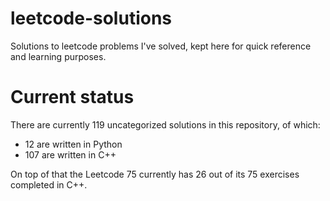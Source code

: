 # leetcode-solutions

Solutions to leetcode problems I've solved, kept here for quick reference and learning purposes.

# Current status

There are currently 119 uncategorized solutions in this repository, of which:

- 12 are written in Python
- 107 are written in C++

On top of that the Leetcode 75 currently has 26 out of its 75 exercises completed in C++.
